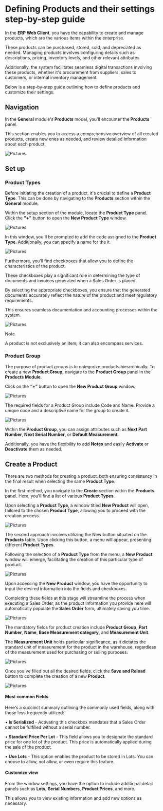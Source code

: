 # Defining Products and their settings step-by-step guide 

In the **ERP Web Client**, you have the capability to create and manage products, which are the various items within the enterprise. 

These products can be purchased, stored, sold, and depreciated as needed. Managing products involves configuring details such as descriptions, pricing, inventory levels, and other relevant attributes. 

Additionally, the system facilitates seamless digital transactions involving these products, whether it's procurement from suppliers, sales to customers, or internal inventory management. 

Below is a step-by-step guide outlining how to define products and customize their settings.

## Navigation

In the **General** module's **Products** model, you'll encounter the **Products** panel. 

This section enables you to access a comprehensive overview of all created products, create new ones as needed, and review detailed information about each product.

![Pictures](pictures/Products_view_27_02.png)

## Set up 

### Product Types 

Before initiating the creation of a product, it's crucial to define a **Product Type**. This can be done by navigating to the **Products** section within the **General** module. 

Within the setup section of the module, locate the **Product Type** panel. Click the **"+"** button to open the **New Product Type** window.

![Pictures](pictures/Products_Types_27_02.png)

In this window, you'll be prompted to add the code assigned to the **Product Type**. Additionally, you can specify a name for the it. 

![Pictures](pictures/Products_Types_New_27_02.png)

Furthermore, you'll find checkboxes that allow you to define the characteristics of the product. 

These checkboxes play a significant role in determining the type of documents and invoices generated when a Sales Order is placed. 

By selecting the appropriate checkboxes, you ensure that the generated documents accurately reflect the nature of the product and meet regulatory requirements. 

This ensures seamless documentation and accounting processes within the system.

![Pictures](pictures/Products_Types_Stocked_27_02.png)

> [!NOTE]
> A product is not exclusively an item; it can also encompass services.

### Product Group

The purpose of product groups is to categorize products hierarchically. To create a new **Product Group**, navigate to the **Product Group** panel in the **Products Module**. 

Click on the **“+”** button to open the **New Product Group** window.

![Pictures](pictures/Products_Groups_add_27_02.png)

The required fields for a Product Group include Code and Name. Provide a unique code and a descriptive name for the group to create it.

![Pictures](pictures/Products_Groups_required_27_02.png)

Within the **Product Group**, you can assign attributes such as **Next Part Number**, **Next Serial Number**, or **Default Measurement**. 

Additionally, you have the flexibility to add **Notes** and easily **Activate** or **Deactivate** them as needed.

## Create a Product 

There are two methods for creating a product, both ensuring consistency in the final result when selecting the same **Product Type**. 

In the first method, you navigate to the **Create** section within the **Products** panel. Here, you'll find a list of various **Product Types**. 

Upon selecting a **Product Type**, a window titled **New Product** will open, tailored to the chosen **Product Type**, allowing you to proceed with the creation process.

![Pictures](pictures/Products_create_27_02.png)

The second approach involves utilizing the New button situated on the **Products** table. Upon clicking this button, a menu will appear, presenting different **Product Types**. 

Following the selection of a **Product Type** from the menu, a **New Product** window will emerge, facilitating the creation of this particular type of product.

![Pictures](pictures/Products_create_New_27_02.png)

Upon accessing the **New Product** window, you have the opportunity to input the desired information into the fields and checkboxes. 

Completing these fields at this stage will streamline the process when executing a Sales Order, as the product information you provide here will automatically populate the **Sales Order** form, ultimately saving you time.

![Pictures](pictures/Products_New_Window_25_02.png)

The mandatory fields for product creation include **Product Group**, **Part Number**, **Name**, **Base Measurement category**, and **Measurement Unit**. 

The **Measurement Unit** holds particular significance, as it dictates the standard unit of measurement for the product in the warehouse, regardless of the measurement used for purchasing or selling purposes.
  
![Pictures](pictures/Products_measurement_unit_27_02.png)

Once you've filled out all the desired fields, click the **Save and Reload** button to complete the creation of a new **Product**.

![Pictures](pictures/Products_Save_and_reload_27_02.png)

#### Most common Fields 

Here's a succinct summary outlining the commonly used fields, along with those less frequently utilized:

•	**Is Serialized** - Activating this checkbox mandates that a Sales Order cannot be fulfilled without a serial number.

•	**Standard Price Per Lot** - This field allows you to designate the standard price for one lot of the product. This price is automatically applied during the sale of the product.

•	**Use Lots** - This option enables the product to be stored in Lots. You can choose to allow, not allow, or even require this feature.

#### Customize view 

From the window settings, you have the option to include additional detail panels such as **Lots**, **Serial Numbers**, **Product Prices**, and more. 

This allows you to view existing information and add new options as necessary.

